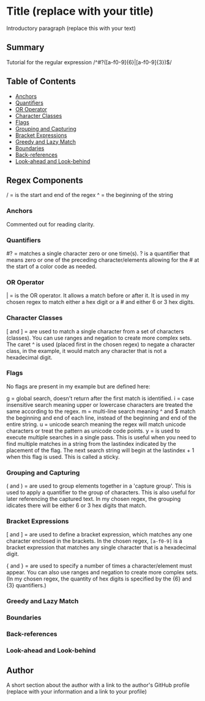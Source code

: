 # Title (replace with your title)

Introductory paragraph (replace this with your text)

## Summary

Tutorial for the regular expression /^#?([a-f0-9]{6}|[a-f0-9]{3})$/

## Table of Contents

- [Anchors](#anchors)
- [Quantifiers](#quantifiers)
- [OR Operator](#or-operator)
- [Character Classes](#character-classes)
- [Flags](#flags)
- [Grouping and Capturing](#grouping-and-capturing)
- [Bracket Expressions](#bracket-expressions)
- [Greedy and Lazy Match](#greedy-and-lazy-match)
- [Boundaries](#boundaries)
- [Back-references](#back-references)
- [Look-ahead and Look-behind](#look-ahead-and-look-behind)

## Regex Components
/ = is the start and end of the regex
^ = the beginning of the string






### Anchors
<!-- $ = is an anchor that matches the end of the string. --> Commented out for reading clarity.

### Quantifiers
#? = matches a single character zero or one time(s). ? is a quantifier that means zero or one of the preceding character/elements allowing for the # at the start of a color code as needed.

### OR Operator
| = is the OR operator.  It allows a match before or after it.  It is used in my chosen regex to match either a hex digit or a # and either 6 or 3 hex digits.

### Character Classes
[ and ] = are used to match a single character from a set of characters (classes).  You can use ranges and negation to create more complex sets. The caret ^ is used (placed first in the chosen regex) to negate a character class, in the example, it would match any character that is not a hexadecimal digit.

### Flags
No flags are present in my example but are defined here:

g = global search, doesn't return after the first match is identified.
i = case insensitive search meaning upper or lowercase characters are treated the same according to the regex.
m = multi-line search meaning ^ and $ match the beginning and end of each line, instead of the beginning and end of the entire string.
u = unicode search meaning the regex will match unicode characters or treat the pattern as unicode code points.
y = is used to execute multiple searches in a single pass.  This is useful when you need to find multiple matches in a string from the lastindex indicated by the placement of the flag. The next search string will begin at the lastindex + 1 when this flag is used.  This is called a sticky.

### Grouping and Capturing
( and ) = are used to group elements together in a 'capture group'. This is used to apply a quantifier to the group of characters. This is also useful for later referencing the captured text. In my chosen regex, the grouping idicates there will be either 6 or 3 hex digits that match.

### Bracket Expressions
[ and ] = are used to define a bracket expression, which matches any one character enclosed in the brackets. In the chosen regex, `[a-f0-9]` is a bracket expression that matches any single character that is a hexadecimal digit.
<!-- Next two lines probably don't belong here -->
{ and } = are used to specify a number of times a character/element must appear.  You can also use ranges and negation to create more complex sets. (In my chosen regex, the quantity of hex digits is specified by the {6} and {3} quantifiers.)

### Greedy and Lazy Match

### Boundaries

### Back-references

### Look-ahead and Look-behind

## Author

A short section about the author with a link to the author's GitHub profile (replace with your information and a link to your profile)
